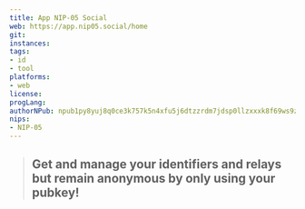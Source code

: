 ```yaml
---
title: App NIP-05 Social
web: https://app.nip05.social/home
git: 
instances:
tags:
- id
- tool
platforms:
- web
license:
progLang:
authorNPub: npub1py8yuj8q0ce3k757k5n4xfu5j6dtzzrdm7jdsp0llzxxxk8f69ws9zgr8n
nips:
- NIP-05
---
```


> ## Get and manage your identifiers and relays but remain anonymous by only using your pubkey!